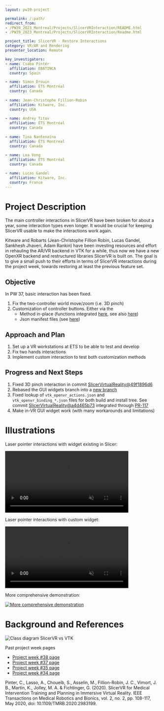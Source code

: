 ```yaml
---
layout: pw39-project

permalink: /:path/
redirect_from:
- /PW39_2023_Montreal/Projects/SlicerVRInteraction/README.html
- /PW39_2023_Montreal/Projects/SlicerVRInteraction/Readme.html

project_title: SlicerVR - Restore Interactions
category: VR/AR and Rendering
presenter_location: Remote

key_investigators:
- name: Csaba Pintér
  affiliation: EBATINCA
  country: Spain

- name: Simon Drouin
  affiliation: ÉTS Montréal
  country: Canada
  
- name: Jean-Christophe Fillion-Robin
  affiliation: Kitware, Inc.
  country: USA
  
- name: Andrey Titov
  affiliation: ÉTS Montréal
  country: Canada
  
- name: Tina Nantenaina
  affiliation: ÉTS Montreal
  country: Canada
  
- name: Lea Vong
  affiliation: ÉTS Montréal
  country: Canada

- name: Lucas Gandel
  affiliation: Kitware, Inc.
  country: France
---
```


# Project Description

<!-- Add a short paragraph describing the project. -->

The main controller interactions in SlicerVR have been broken for about a year, some interaction types even longer. It would be crucial for keeping SlicerVR usable to make the interactions work again.

Kitware and Robarts (Jean-Christophe Fillion Robin, Lucas Gandel, Sankhesh Jhaveri, Adam Rankin) have been investing resources and effort in rehauling the AR/VR backend in VTK for a while, thus now we have a new OpenXR backend and restructured libraries SlicerVR is built on. The goal is to give a small push to their efforts in terms of SlicerVR interactions during the project week, towards restoring at least the previous feature set.

## Objective

<!-- Describe here WHAT you would like to achieve (what you will have as end result). -->

In PW 37, basic interaction has been fixed. 

1. Fix the two-controller world move/zoom (i.e. 3D pinch) 
2. Customization of controller buttons. Either via the
    * Method in-place (functions integrated [here](https://github.com/KitwareMedical/SlicerVirtualReality/pull/87), see also [here](https://github.com/KitwareMedical/SlicerVirtualReality/pull/83))
    * Json manifest files (see [here](https://github.com/Kitware/VTK/tree/master/Rendering/OpenVR))

## Approach and Plan

<!-- Describe here HOW you would like to achieve the objectives stated above. -->

1. Set up a VR workstations at ETS to be able to test and develop
2. Fix two hands interactions
3. Implement custom interaction to test both customization methods

## Progress and Next Steps

<!-- Update this section as you make progress, describing of what you have ACTUALLY DONE. If there are specific steps that you could not complete then you can describe them here, too. -->

1. Fixed 3D pinch interaction in commit [SlicerVirtualReality@49f1896d6](https://github.com/KitwareMedical/SlicerVirtualReality/commit/49f1896d652c6b27051cd41e8244b52cd28c2dab)
2. Rebased the GUI widgets branch into a [new branch](https://github.com/cpinter/SlicerVirtualReality/tree/gui-widget-20230612)
3. Fixed lookup of `vtk_openvr_actions.json` and `vtk_openvr_binding_*.json` files for both build and install tree. See commit [SlicerVirtualReality@a4d465b73](https://github.com/KitwareMedical/SlicerVirtualReality/commit/a4d465b7321a6cdd2e0c3aa85eb04899be471b17) integrated through [PR-117](https://github.com/KitwareMedical/SlicerVirtualReality/pull/117)
4. Make in-VR GUI widget work (with many workarounds and limitations)

# Illustrations

<!-- Add pictures and links to videos that demonstrate what has been accomplished.
![Description of picture](Example2.jpg)
![Some more images](Example2.jpg)
-->


Laser pointer interactions with widget existing in Slicer:

<video
  controls muted
  src="https://github.com/NA-MIC/ProjectWeek/assets/1325980/a6fc0061-e40e-43e3-92a0-b31badb14c43"
  style="max-height:640px; min-height: 200px">
</video>

Laser pointer interactions with custom widget:

<video
  controls muted
  src="https://github.com/NA-MIC/ProjectWeek/assets/1325980/7c457f93-2b80-4806-9cb5-e58acc393aa4"
  style="max-height:640px; min-height: 200px">
</video>

More comprehensive demonstration:

[![More comprehensive demonstration](https://i9.ytimg.com/vi_webp/Ny5gmIFbhK4/mq1.webp?sqp=CJTDrKQG-oaymwEmCMACELQB8quKqQMa8AEB-AH-CYAC0AWKAgwIABABGEsgSyhlMA8=&rs=AOn4CLDerRLwDJQoa2buCxVCCoKyIv-glA)](https://youtu.be/Ny5gmIFbhK4)

# Background and References

<!-- If you developed any software, include link to the source code repository. If possible, also add links to sample data, and to any relevant publications. -->

![Class diagram SlicerVR vs VTK](https://projectweek.na-mic.org/PW38_2023_GranCanaria/Projects/SlicerVRInteractions/slicer-vr-class-diagram-2.png)

Past project week pages
* [Project week #38 page](https://projectweek.na-mic.org/PW38_2023_GranCanaria/Projects/SlicerVRInteractions/)
* [Project week #37 page](https://projectweek.na-mic.org/PW37_2022_Virtual/Projects/SlicerVRInfrastructure)
* [Project week #35 page](https://projectweek.na-mic.org/PW35_2021_Virtual/Projects/SlicerVR/)
* [Project week #34 page](https://projectweek.na-mic.org/PW34_2020_Virtual/Projects/SlicerVR/)

Pinter, C., Lasso, A., Choueib, S., Asselin, M., Fillion-Robin, J. C., Vimort, J. B., Martin, K., Jolley, M. A. & Fichtinger, G. (2020). SlicerVR for Medical Intervention Training and Planning in Immersive Virtual Reality. IEEE Transactions on Medical Robotics and Bionics, vol. 2, no. 2, pp. 108-117, May 2020, doi: 10.1109/TMRB.2020.2983199.
